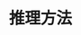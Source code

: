---
title: 推理方法
icon: gem
index: false
article: false
category:
  - 推理方法
tag:
  - Reasoning
dir:
  order: 7
---